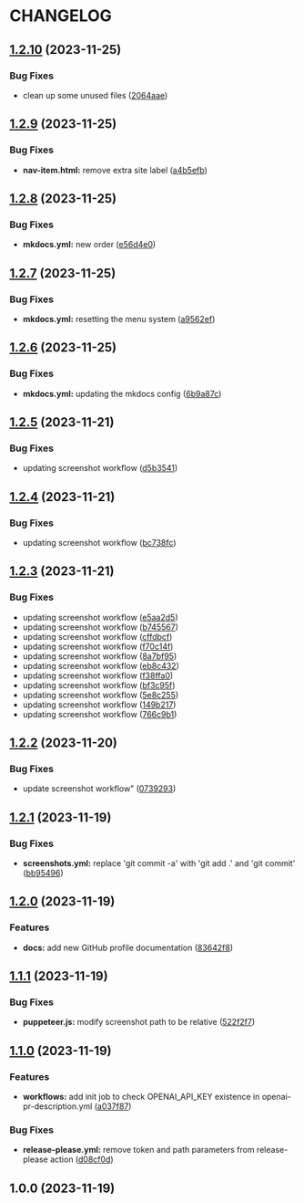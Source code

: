 # CHANGELOG

## [1.2.10](https://github.com/robinmordasiewicz/devops-toolkit/compare/v1.2.9...v1.2.10) (2023-11-25)


### Bug Fixes

* clean up some unused files ([2064aae](https://github.com/robinmordasiewicz/devops-toolkit/commit/2064aae754fcab2f35e5de2cb9bc607a6b55ebb9))

## [1.2.9](https://github.com/robinmordasiewicz/devops-toolkit/compare/v1.2.8...v1.2.9) (2023-11-25)


### Bug Fixes

* **nav-item.html:** remove extra site label ([a4b5efb](https://github.com/robinmordasiewicz/devops-toolkit/commit/a4b5efb27520c88f7d6149a2b76f4412d8ca4825))

## [1.2.8](https://github.com/robinmordasiewicz/devops-toolkit/compare/v1.2.7...v1.2.8) (2023-11-25)


### Bug Fixes

* **mkdocs.yml:** new order ([e56d4e0](https://github.com/robinmordasiewicz/devops-toolkit/commit/e56d4e0b475aa3958e82742cf72c7c6647066725))

## [1.2.7](https://github.com/robinmordasiewicz/devops-toolkit/compare/v1.2.6...v1.2.7) (2023-11-25)


### Bug Fixes

* **mkdocs.yml:** resetting the menu system ([a9562ef](https://github.com/robinmordasiewicz/devops-toolkit/commit/a9562ef0ae61dafb738530c245642621fc818366))

## [1.2.6](https://github.com/robinmordasiewicz/devops-toolkit/compare/v1.2.5...v1.2.6) (2023-11-25)


### Bug Fixes

* **mkdocs.yml:** updating the mkdocs config ([6b9a87c](https://github.com/robinmordasiewicz/devops-toolkit/commit/6b9a87c5d320cf3edb6e8905199cf3f0f5034b15))

## [1.2.5](https://github.com/robinmordasiewicz/devops-toolkit/compare/v1.2.4...v1.2.5) (2023-11-21)


### Bug Fixes

* updating screenshot workflow ([d5b3541](https://github.com/robinmordasiewicz/devops-toolkit/commit/d5b35415538b826b67a485f07151756fa90ffddd))

## [1.2.4](https://github.com/robinmordasiewicz/devops-toolkit/compare/v1.2.3...v1.2.4) (2023-11-21)


### Bug Fixes

* updating screenshot workflow ([bc738fc](https://github.com/robinmordasiewicz/devops-toolkit/commit/bc738fc43e48fbdb2a7a71f75a3a540a25f4a6f8))

## [1.2.3](https://github.com/robinmordasiewicz/devops-toolkit/compare/v1.2.2...v1.2.3) (2023-11-21)


### Bug Fixes

* updating screenshot workflow ([e5aa2d5](https://github.com/robinmordasiewicz/devops-toolkit/commit/e5aa2d56f02a7793676f58c7b1904afd1ee689ab))
* updating screenshot workflow ([b745567](https://github.com/robinmordasiewicz/devops-toolkit/commit/b74556748d93a5c58f1ac62d2de5e42d4a3dfbf5))
* updating screenshot workflow ([cffdbcf](https://github.com/robinmordasiewicz/devops-toolkit/commit/cffdbcf26adf7071aecc0ef32fc9a19dbc1b408a))
* updating screenshot workflow ([f70c14f](https://github.com/robinmordasiewicz/devops-toolkit/commit/f70c14f03c4b31da4c46dc3b3f6da175c57a0bc5))
* updating screenshot workflow ([8a7bf95](https://github.com/robinmordasiewicz/devops-toolkit/commit/8a7bf954f1fb292b7ba5e874c5a8eb2f8120ee0a))
* updating screenshot workflow ([eb8c432](https://github.com/robinmordasiewicz/devops-toolkit/commit/eb8c43255f08013feb7b3e628cd4afe82f80fce0))
* updating screenshot workflow ([f38ffa0](https://github.com/robinmordasiewicz/devops-toolkit/commit/f38ffa0754d50cc2370c5c0b8b21c7e24f7a1551))
* updating screenshot workflow ([bf3c95f](https://github.com/robinmordasiewicz/devops-toolkit/commit/bf3c95f4251f57fd2cf2e791c69d291eb9c50e47))
* updating screenshot workflow ([5e8c255](https://github.com/robinmordasiewicz/devops-toolkit/commit/5e8c255b77076c3c0fda1515e314c40a7a46f037))
* updating screenshot workflow ([149b217](https://github.com/robinmordasiewicz/devops-toolkit/commit/149b2178d6b048c92ea50556cb3375944602529c))
* updating screenshot workflow ([766c9b1](https://github.com/robinmordasiewicz/devops-toolkit/commit/766c9b18b1f3909fbfa49e2be255aef94f8207dc))

## [1.2.2](https://github.com/robinmordasiewicz/devops-toolkit/compare/v1.2.1...v1.2.2) (2023-11-20)


### Bug Fixes

* update screenshot workflow" ([0739293](https://github.com/robinmordasiewicz/devops-toolkit/commit/073929337f28f18acb5c0874717e53f6aa8c1b02))

## [1.2.1](https://github.com/robinmordasiewicz/devops-toolkit/compare/v1.2.0...v1.2.1) (2023-11-19)


### Bug Fixes

* **screenshots.yml:** replace 'git commit -a' with 'git add .' and 'git commit' ([bb95496](https://github.com/robinmordasiewicz/devops-toolkit/commit/bb954962c7f5688f77e2b40fb34b8c4d3c3cee77))

## [1.2.0](https://github.com/robinmordasiewicz/devops-toolkit/compare/v1.1.1...v1.2.0) (2023-11-19)


### Features

* **docs:** add new GitHub profile documentation ([83642f8](https://github.com/robinmordasiewicz/devops-toolkit/commit/83642f8157a44955df7df9cdd0b9a1036792764c))

## [1.1.1](https://github.com/robinmordasiewicz/devops-toolkit/compare/v1.1.0...v1.1.1) (2023-11-19)


### Bug Fixes

* **puppeteer.js:** modify screenshot path to be relative ([522f2f7](https://github.com/robinmordasiewicz/devops-toolkit/commit/522f2f74bca4494ec00b2ff575bcbddea30b7b94))

## [1.1.0](https://github.com/robinmordasiewicz/devops-toolkit/compare/v1.0.0...v1.1.0) (2023-11-19)


### Features

* **workflows:** add init job to check OPENAI_API_KEY existence in openai-pr-description.yml ([a037f87](https://github.com/robinmordasiewicz/devops-toolkit/commit/a037f8798122bff063b65d7e5551e275d0148e79))


### Bug Fixes

* **release-please.yml:** remove token and path parameters from release-please action ([d08cf0d](https://github.com/robinmordasiewicz/devops-toolkit/commit/d08cf0d2ec00c46d9ebff947c81d6561a6d9eaea))

## 1.0.0 (2023-11-19)
